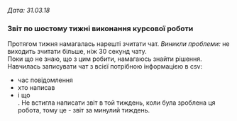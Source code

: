 <i>Дата: 31.03.18</i>

<h3>Звіт по шостому тижні виконання курсової роботи</h3>

Протягом тижня намагалась нарешті зчитати чат. <i>Виникли проблеми: </i> не виходить зчитати більше, ніж 30 секунд чату.<br>
Поки що не знаю, що з цим робити, намагаюсь знайти рішення. Навчилась записувати чат з всієї потрібною інформацією в csv:
<ul>
<li>час повідомлення</li>
<li>хто написав </li>
<li>і що</li
</ul>. Не встигла написати звіт в той тиждень, коли була зроблена ця робота, тому це - звіт за минулий тиждень. 
